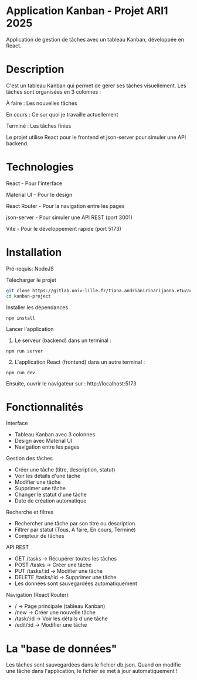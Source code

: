 # Application Kanban - Projet ARI1 2025
Application de gestion de tâches avec un tableau Kanban, développée en React.

# Description
C'est un tableau Kanban qui permet de gérer ses tâches visuellement. Les tâches sont organisées en 3 colonnes :

À faire : Les nouvelles tâches

En cours : Ce sur quoi je travaille actuellement

Terminé : Les tâches finies

Le projet utilise React pour le frontend et json-server pour simuler une API backend.
# Technologies

React - Pour l'interface

Material UI - Pour le design

React Router - Pour la navigation entre les pages

json-server - Pour simuler une API REST (port 3001)

Vite - Pour le développement rapide (port 5173)

# Installation
Pré-requis: NodeJS

Télécharger le projet


```bash
git clone https://gitlab.univ-lille.fr/tiana.andrianirinarijaona.etu/ari1_2025_andrianirinarijaona_joelle_projet.git
cd kanban-project
```

Installer les dépendances

```npm install```

Lancer l'application

1. Le serveur (backend) dans un terminal :

```npm run server```

2. L'application React (frontend) dans un autre terminal :

```npm run dev```

Ensuite, ouvrir le navigateur sur : http://localhost:5173

# Fonctionnalités
Interface

- Tableau Kanban avec 3 colonnes
- Design avec Material UI
- Navigation entre les pages

Gestion des tâches

- Créer une tâche (titre, description, statut)
-  Voir les détails d'une tâche
-  Modifier une tâche
-  Supprimer une tâche
-  Changer le statut d'une tâche
-  Date de création automatique

Recherche et filtres

- Rechercher une tâche par son titre ou description
- Filtrer par statut (Tous, À faire, En cours, Terminé)
-  Compteur de tâches

API REST

- GET /tasks → Récupérer toutes les tâches
- POST /tasks → Créer une tâche
-  PUT /tasks/:id → Modifier une tâche
-  DELETE /tasks/:id → Supprimer une tâche
-  Les données sont sauvegardées automatiquement

Navigation (React Router)

-  / → Page principale (tableau Kanban)
-  /new → Créer une nouvelle tâche
-  /task/:id → Voir les détails d'une tâche
- /edit/:id → Modifier une tâche

# La "base de données"
Les tâches sont sauvegardées dans le fichier db.json. Quand on modifie une tâche dans l'application, le fichier se met à jour automatiquement !